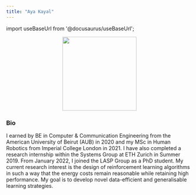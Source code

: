 ```yaml
---
title: "Aya Kayal"
---
```


import useBaseUrl from '@docusaurus/useBaseUrl';

<p align="center"><img src={useBaseUrl('/img/team/aya.jpg')} width="200"/></p>

### **Bio**

I earned by BE in Computer & Communication Engineering from the American University of Beirut (AUB) in 2020 and my MSc in Human Robotics from Imperial College London in 2021. I have also completed a research internship within the Systems Group at ETH Zurich in Summer 2019. From January 2022, I joined the LASP Group as a PhD student. My current research interest is the design of reinforcement learning algorithms in such a way that the energy costs remain reasonable while retaining high performance. My goal is to develop novel data-efficient and generalisable learning strategies.